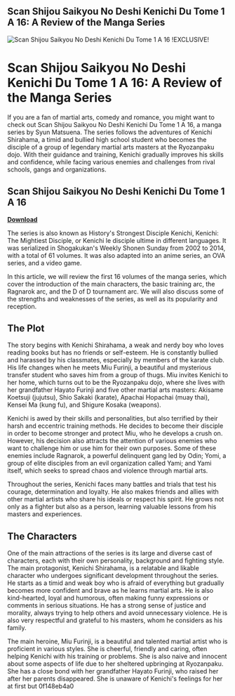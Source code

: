 ## Scan Shijou Saikyou No Deshi Kenichi Du Tome 1 A 16: A Review of the Manga Series

 
![Scan Shijou Saikyou No Deshi Kenichi Du Tome 1 A 16 !EXCLUSIVE!](https://encrypted-tbn2.gstatic.com/images?q=tbn:ANd9GcS6wNIaxkWAMnUpPg9yLJMxJUMLnazzXxPwWmWWFZno2pmpXDxMpiqhOSU)

 
# Scan Shijou Saikyou No Deshi Kenichi Du Tome 1 A 16: A Review of the Manga Series
 
If you are a fan of martial arts, comedy and romance, you might want to check out Scan Shijou Saikyou No Deshi Kenichi Du Tome 1 A 16, a manga series by Syun Matsuena. The series follows the adventures of Kenichi Shirahama, a timid and bullied high school student who becomes the disciple of a group of legendary martial arts masters at the Ryozanpaku dojo. With their guidance and training, Kenichi gradually improves his skills and confidence, while facing various enemies and challenges from rival schools, gangs and organizations.
 
## Scan Shijou Saikyou No Deshi Kenichi Du Tome 1 A 16


[**Download**](https://www.google.com/url?q=https%3A%2F%2Fbyltly.com%2F2tLw8I&sa=D&sntz=1&usg=AOvVaw2lQijQ_30HDmuaZ5BznHz3)

 
The series is also known as History's Strongest Disciple Kenichi, Kenichi: The Mightiest Disciple, or Kenichi le disciple ultime in different languages. It was serialized in Shogakukan's Weekly Shonen Sunday from 2002 to 2014, with a total of 61 volumes. It was also adapted into an anime series, an OVA series, and a video game.
 
In this article, we will review the first 16 volumes of the manga series, which cover the introduction of the main characters, the basic training arc, the Ragnarok arc, and the D of D tournament arc. We will also discuss some of the strengths and weaknesses of the series, as well as its popularity and reception.
 
## The Plot
 
The story begins with Kenichi Shirahama, a weak and nerdy boy who loves reading books but has no friends or self-esteem. He is constantly bullied and harassed by his classmates, especially by members of the karate club. His life changes when he meets Miu Furinji, a beautiful and mysterious transfer student who saves him from a group of thugs. Miu invites Kenichi to her home, which turns out to be the Ryozanpaku dojo, where she lives with her grandfather Hayato Furinji and five other martial arts masters: Akisame Koetsuji (jujutsu), Shio Sakaki (karate), Apachai Hopachai (muay thai), Kensei Ma (kung fu), and Shigure Kosaka (weapons).
 
Kenichi is awed by their skills and personalities, but also terrified by their harsh and eccentric training methods. He decides to become their disciple in order to become stronger and protect Miu, who he develops a crush on. However, his decision also attracts the attention of various enemies who want to challenge him or use him for their own purposes. Some of these enemies include Ragnarok, a powerful delinquent gang led by Odin; Yomi, a group of elite disciples from an evil organization called Yami; and Yami itself, which seeks to spread chaos and violence through martial arts.
 
Throughout the series, Kenichi faces many battles and trials that test his courage, determination and loyalty. He also makes friends and allies with other martial artists who share his ideals or respect his spirit. He grows not only as a fighter but also as a person, learning valuable lessons from his masters and experiences.
 
## The Characters
 
One of the main attractions of the series is its large and diverse cast of characters, each with their own personality, background and fighting style. The main protagonist, Kenichi Shirahama, is a relatable and likable character who undergoes significant development throughout the series. He starts as a timid and weak boy who is afraid of everything but gradually becomes more confident and brave as he learns martial arts. He is also kind-hearted, loyal and humorous, often making funny expressions or comments in serious situations. He has a strong sense of justice and morality, always trying to help others and avoid unnecessary violence. He is also very respectful and grateful to his masters, whom he considers as his family.
 
The main heroine, Miu Furinji, is a beautiful and talented martial artist who is proficient in various styles. She is cheerful, friendly and caring, often helping Kenichi with his training or problems. She is also naive and innocent about some aspects of life due to her sheltered upbringing at Ryozanpaku. She has a close bond with her grandfather Hayato Furinji, who raised her after her parents disappeared. She is unaware of Kenichi's feelings for her at first but
 0f148eb4a0
